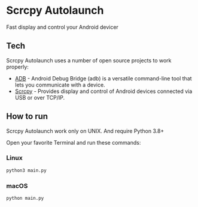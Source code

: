 # Scrcpy Autolaunch
 Fast display and control your Android devicer

## Tech
Scrcpy Autolaunch uses a number of open source projects to work properly:
- [ADB](https://developer.android.com/studio/command-line/adb) - Android Debug Bridge (adb) is a versatile command-line tool that lets you communicate with a device.
- [Scrcpy](https://github.com/Genymobile/scrcpy) - Provides display and control of Android devices connected via USB or over TCP/IP.

## How to run
Scrcpy Autolaunch work only on UNIX. And require Python 3.8+

Open your favorite Terminal and run these commands:
### Linux
```sh
python3 main.py
```

### macOS
```sh
python main.py
```
